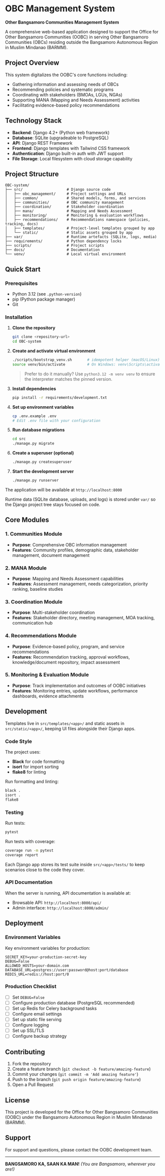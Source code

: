 # OBC Management System

**Other Bangsamoro Communities Management System**

A comprehensive web-based application designed to support the Office for Other Bangsamoro Communities (OOBC) in serving Other Bangsamoro Communities (OBCs) residing outside the Bangsamoro Autonomous Region in Muslim Mindanao (BARMM).

## Project Overview

This system digitalizes the OOBC's core functions including:
- Gathering information and assessing needs of OBCs
- Recommending policies and systematic programs
- Coordinating with stakeholders (BMOAs, LGUs, NGAs)
- Supporting MANA (Mapping and Needs Assessment) activities
- Facilitating evidence-based policy recommendations

## Technology Stack

- **Backend**: Django 4.2+ (Python web framework)
- **Database**: SQLite (upgradeable to PostgreSQL)
- **API**: Django REST Framework
- **Frontend**: Django templates with Tailwind CSS framework
- **Authentication**: Django built-in auth with JWT support
- **File Storage**: Local filesystem with cloud storage capability

## Project Structure

```
OBC-system/
├── src/                    # Django source code
│   ├── obc_management/     # Project settings and URLs
│   ├── common/             # Shared models, forms, and services
│   ├── communities/        # OBC community management
│   ├── coordination/       # Stakeholder coordination
│   ├── mana/               # Mapping and Needs Assessment
│   ├── monitoring/         # Monitoring & evaluation workflows
│   ├── recommendations/    # Recommendations namespace (policies, tracking, docs)
│   ├── templates/          # Project-level templates grouped by app
│   └── static/             # Static assets grouped by app
├── var/                    # Runtime artefacts (SQLite, logs, media)
├── requirements/           # Python dependency locks
├── scripts/                # Project scripts
├── docs/                   # Documentation
└── venv/                   # Local virtual environment
```

## Quick Start

### Prerequisites

- Python 3.12 (see `.python-version`)
- pip (Python package manager)
- Git

### Installation

1. **Clone the repository**
   ```bash
   git clone <repository-url>
   cd OBC-system
   ```

2. **Create and activate virtual environment**
   ```bash
   ./scripts/bootstrap_venv.sh       # idempotent helper (macOS/Linux)
   source venv/bin/activate          # On Windows: venv\Scripts\activate
   ```
   > Prefer to do it manually? Use `python3.12 -m venv venv` to ensure the interpreter matches the pinned version.

3. **Install dependencies**
   ```bash
   pip install -r requirements/development.txt
   ```

4. **Set up environment variables**
   ```bash
   cp .env.example .env
   # Edit .env file with your configuration
   ```

5. **Run database migrations**
   ```bash
   cd src
   ./manage.py migrate
   ```

6. **Create a superuser (optional)**
   ```bash
   ./manage.py createsuperuser
   ```

7. **Start the development server**
   ```bash
   ./manage.py runserver
   ```

The application will be available at `http://localhost:8000`

Runtime data (SQLite database, uploads, and logs) is stored under `var/` so the Django project tree stays focused on code.

## Core Modules

### 1. Communities Module
- **Purpose**: Comprehensive OBC information management
- **Features**: Community profiles, demographic data, stakeholder management, document management

### 2. MANA Module
- **Purpose**: Mapping and Needs Assessment capabilities
- **Features**: Assessment management, needs categorization, priority ranking, baseline studies

### 3. Coordination Module
- **Purpose**: Multi-stakeholder coordination
- **Features**: Stakeholder directory, meeting management, MOA tracking, communication hub

### 4. Recommendations Module
- **Purpose**: Evidence-based policy, program, and service recommendations
- **Features**: Recommendation tracking, approval workflows, knowledge/document repository, impact assessment

### 5. Monitoring & Evaluation Module
- **Purpose**: Track implementation and outcomes of OOBC initiatives
- **Features**: Monitoring entries, update workflows, performance dashboards, evidence attachments

## Development

Templates live in `src/templates/<app>/` and static assets in `src/static/<app>/`, keeping UI files alongside their Django apps.

### Code Style

The project uses:
- **Black** for code formatting
- **isort** for import sorting
- **flake8** for linting

Run formatting and linting:
```bash
black .
isort .
flake8
```

### Testing

Run tests:
```bash
pytest
```

Run tests with coverage:
```bash
coverage run -m pytest
coverage report
```

Each Django app stores its test suite inside `src/<app>/tests/` to keep scenarios close to the code they cover.

### API Documentation

When the server is running, API documentation is available at:
- Browsable API: `http://localhost:8000/api/`
- Admin interface: `http://localhost:8000/admin/`

## Deployment

### Environment Variables

Key environment variables for production:

```env
SECRET_KEY=your-production-secret-key
DEBUG=False
ALLOWED_HOSTS=your-domain.com
DATABASE_URL=postgres://user:password@host:port/database
REDIS_URL=redis://host:port/0
```

### Production Checklist

- [ ] Set `DEBUG=False`
- [ ] Configure production database (PostgreSQL recommended)
- [ ] Set up Redis for Celery background tasks
- [ ] Configure email settings
- [ ] Set up static file serving
- [ ] Configure logging
- [ ] Set up SSL/TLS
- [ ] Configure backup strategy

## Contributing

1. Fork the repository
2. Create a feature branch (`git checkout -b feature/amazing-feature`)
3. Commit your changes (`git commit -m 'Add amazing feature'`)
4. Push to the branch (`git push origin feature/amazing-feature`)
5. Open a Pull Request

## License

This project is developed for the Office for Other Bangsamoro Communities (OOBC) under the Bangsamoro Autonomous Region in Muslim Mindanao (BARMM).

## Support

For support and questions, please contact the OOBC development team.

---

**BANGSAMORO KA, SAAN KA MAN!** 
*(You are Bangsamoro, wherever you are!)*
